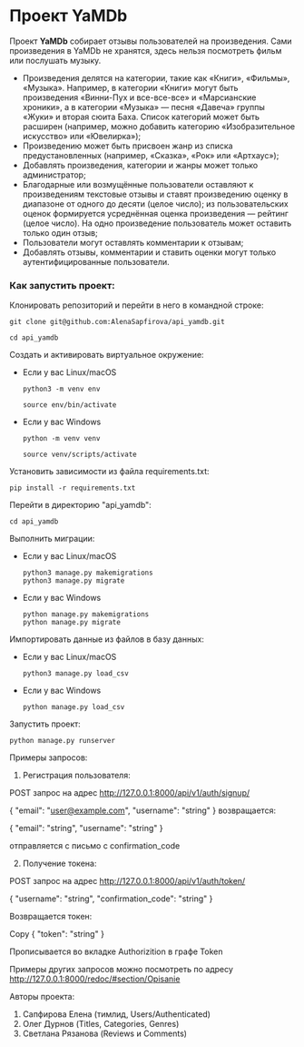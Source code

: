 # Проект YaMDb

Проект **YaMDb** собирает отзывы пользователей на произведения. Сами произведения в YaMDb не хранятся, здесь нельзя посмотреть фильм или послушать музыку.

- Произведения делятся на категории, такие как «Книги», «Фильмы», «Музыка». Например, в категории «Книги» могут быть произведения «Винни-Пух и все-все-все» и «Марсианские хроники», а в категории «Музыка» — песня «Давеча» группы «Жуки» и вторая сюита Баха. Список категорий может быть расширен (например, можно добавить категорию «Изобразительное искусство» или «Ювелирка»);
- Произведению может быть присвоен жанр из списка предустановленных (например, «Сказка», «Рок» или «Артхаус»);
- Добавлять произведения, категории и жанры может только администратор;
- Благодарные или возмущённые пользователи оставляют к произведениям текстовые отзывы и ставят произведению оценку в диапазоне от одного до десяти (целое число); из пользовательских оценок формируется усреднённая оценка произведения — рейтинг (целое число). На одно произведение пользователь может оставить только один отзыв;
- Пользователи могут оставлять комментарии к отзывам;
- Добавлять отзывы, комментарии и ставить оценки могут только аутентифицированные пользователи.


### Как запустить проект:

Клонировать репозиторий и перейти в него в командной строке:

```
git clone git@github.com:AlenaSapfirova/api_yamdb.git
```

```
cd api_yamdb
```

Cоздать и активировать виртуальное окружение:

- Если у вас Linux/macOS
    ```
    python3 -m venv env
    ```

    ```
    source env/bin/activate
    ```

- Если у вас Windows
    ```
    python -m venv venv
    ```

    ```
    source venv/scripts/activate
    ```

Установить зависимости из файла requirements.txt:

```
pip install -r requirements.txt
```

Перейти в директорию "api_yamdb":

```
cd api_yamdb
```

Выполнить миграции:

- Если у вас Linux/macOS
    ```
    python3 manage.py makemigrations
    python3 manage.py migrate
    ```

- Если у вас Windows
    ```
    python manage.py makemigrations
    python manage.py migrate
    ```

Импортировать данные из файлов в базу данных:

- Если у вас Linux/macOS
    ```
    python3 manage.py load_csv
    ```

- Если у вас Windows
    ```
    python manage.py load_csv
    ```

Запустить проект:

```
python manage.py runserver
```
Примеры запросов:

1. Регистрация пользователя:

POST запрос на адрес
http://127.0.0.1:8000/api/v1/auth/signup/

{
"email": "user@example.com",
"username": "string"
} 
 возвращается:

 {
"email": "string",
"username": "string"
}

отправляется с письмо с confirmation_code

2. Получение токена:

POST запрос на адрес 
http://127.0.0.1:8000/api/v1/auth/token/

{
"username": "string",
"confirmation_code": "string"
}

Возвращается токен:

Copy
{
"token": "string"
}

Прописывается во вкладке Authorizition в графе Token

Примеры других запросов можно посмотреть по адресу 
http://127.0.0.1:8000/redoc/#section/Opisanie


Авторы проекта:
1. Сапфирова Елена (тимлид, Users/Authenticated)
2. Олег Дурнов (Titles, Categories, Genres)
3. Светлана Рязанова (Reviews и Comments)